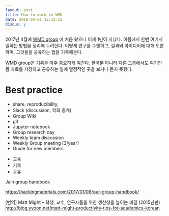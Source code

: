 ```yaml
---
layout: post
title: How to work in WMD
date: 2018-04-01 12:12:12
disqus: y
---
```


2017년 4월에 [WMD group]([https://wmd-group.github.io) 에 처음 왔으니 이제 1년이 지났다. 이쯤에서 한번 여기서 일하는 방법을 정리해 두려한다. 어떻게 연구를 수행하고, 결과와 아이디어에 대해 토론하며, 그것들을 공유하는 법을 기록해둔다. 


WMD group은 기록을 아주 중요하게 여긴다. 한국뿐 아니라 다른 그룹에서도 여기만큼 자료를 저장하고 공유하는 일에 열정적인 곳을 보거나 듣지 못했다. 

# Best practice
* share, reproducibility, 
* Slack (discussion, 학회 중계)
* Group Wiki
* git 
* Jupyter notebook
* Group research day
* Weekly team discussion
* Weekly Group meeting [3/year]
* Guide for new members



- 교육
- 기록
- 공유


Jain group handbook

https://hackingmaterials.com/2017/01/08/our-group-handbook/

[번역] Matt Might – 학생, 교수, 연구자들을 위한 생산성을 높이는 비결 (2015년판)
http://blog.yyoon.net/matt-might-productivity-tips-for-academics-korean
